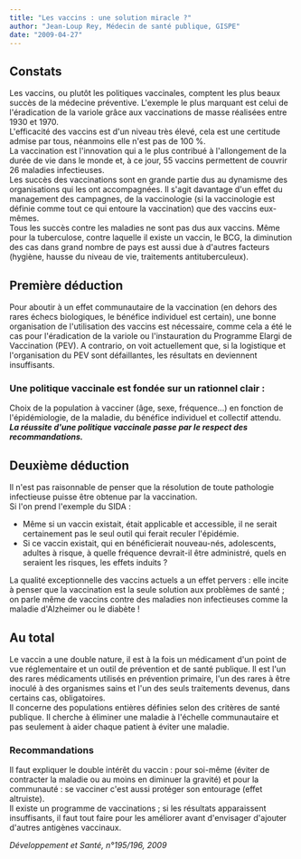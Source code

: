 ```yaml
---
title: "Les vaccins : une solution miracle ?"
author: "Jean-Loup Rey, Médecin de santé publique, GISPE"
date: "2009-04-27"
---
```


## Constats

Les vaccins, ou plutôt les politiques vaccinales, comptent les plus beaux succès de la médecine préventive. L'exemple le plus marquant est celui de l'éradication de la variole grâce aux vaccinations de masse réalisées entre 1930 et 1970.  
L'efficacité des vaccins est d'un niveau très élevé, cela est une certitude admise par tous, néanmoins elle n'est pas de 100 %.  
La vaccination est l'innovation qui a le plus contribué à l'allongement de la durée de vie dans le monde et, à ce jour, 55 vaccins permettent de couvrir 26 maladies infectieuses.  
Les succès des vaccinations sont en grande partie dus au dynamisme des organisations qui les ont accompagnées. Il s'agit davantage d'un effet du management des campagnes, de la vaccinologie (si la vaccinologie est définie comme tout ce qui entoure la vaccination) que des vaccins eux-mêmes.  
Tous les succès contre les maladies ne sont pas dus aux vaccins. Même pour la tuberculose, contre laquelle il existe un vaccin, le BCG, la diminution des cas dans grand nombre de pays est aussi due à d'autres facteurs (hygiène, hausse du niveau de vie, traitements antituberculeux).

## Première déduction

Pour aboutir à un effet communautaire de la vaccination (en dehors des rares échecs biologiques, le bénéfice individuel est certain), une bonne organisation de l'utilisation des vaccins est nécessaire, comme cela a été le cas pour l'éradication de la variole ou l'instauration du Programme Elargi de Vaccination (PEV). A contrario, on voit actuellement que, si la logistique et l'organisation du PEV sont défaillantes, les résultats en deviennent insuffisants.

### Une politique vaccinale est fondée sur un rationnel clair :

Choix de la population à vacciner (âge, sexe, fréquence...) en fonction de l'épidémiologie, de la maladie, du bénéfice individuel et collectif attendu.  
_**La réussite d'une politique vaccinale passe par le respect des recommandations.**_

## Deuxième déduction

Il n'est pas raisonnable de penser que la résolution de toute pathologie infectieuse puisse être obtenue par la vaccination.  
Si l'on prend l'exemple du SIDA :

*   Même si un vaccin existait, était applicable et accessible, il ne serait certainement pas le seul outil qui ferait reculer l'épidémie.  
*   Si ce vaccin existait, qui en bénéficierait nouveau-nés, adolescents, adultes à risque, à quelle fréquence devrait-il être administré, quels en seraient les risques, les effets induits ?

La qualité exceptionnelle des vaccins actuels a un effet pervers : elle incite à penser que la vaccination est la seule solution aux problèmes de santé ; on parle même de vaccins contre des maladies non infectieuses comme la maladie d'Alzheimer ou le diabète !

## Au total

Le vaccin a une double nature, il est à la fois un médicament d'un point de vue réglementaire et un outil de prévention et de santé publique. Il est l'un des rares médicaments utilisés en prévention primaire, l'un des rares à être inoculé à des organismes sains et l'un des seuls traitements devenus, dans certains cas, obligatoires.  
Il concerne des populations entières définies selon des critères de santé publique. Il cherche à éliminer une maladie à l'échelle communautaire et pas seulement à aider chaque patient à éviter une maladie.

### Recommandations

Il faut expliquer le double intérêt du vaccin : pour soi-même (éviter de contracter la maladie ou au moins en diminuer la gravité) et pour la communauté : se vacciner c'est aussi protéger son entourage (effet altruiste).  
Il existe un programme de vaccinations ; si les résultats apparaissent insuffisants, il faut tout faire pour les améliorer avant d'envisager d'ajouter d'autres antigènes vaccinaux.

_Développement et Santé, n°195/196, 2009_